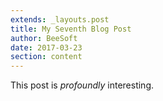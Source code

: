 ```yaml
---
extends: _layouts.post
title: My Seventh Blog Post
author: BeeSoft
date: 2017-03-23
section: content
---
```


This post is *profoundly* interesting.